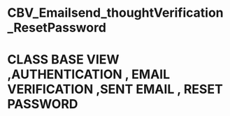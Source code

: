 # CBV_Emailsend_thoughtVerification_ResetPassword
# CLASS BASE VIEW ,AUTHENTICATION , EMAIL VERIFICATION ,SENT EMAIL , RESET PASSWORD
